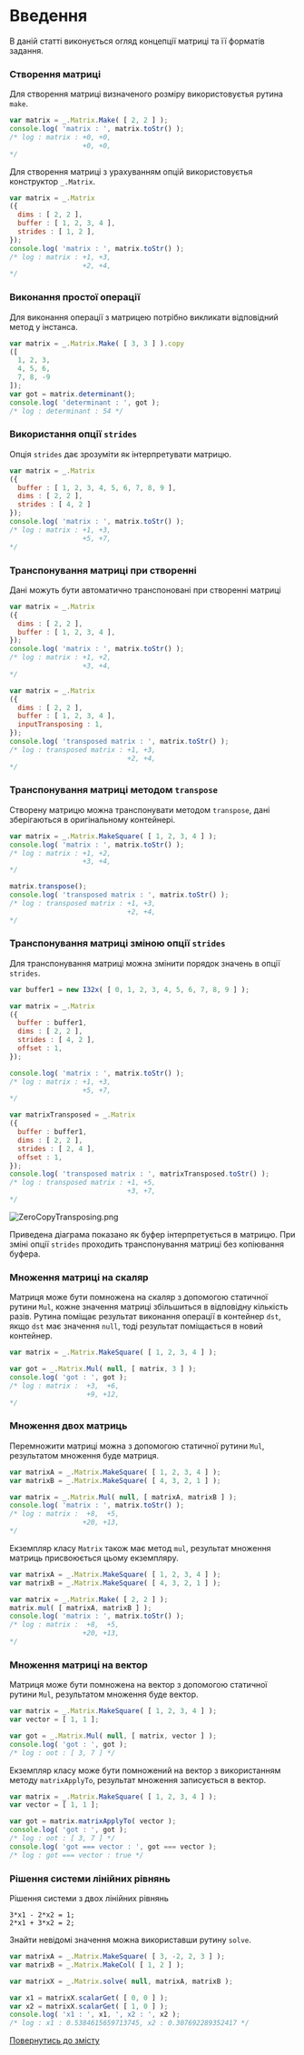 # Введення

В даній статті виконується огляд концепції матриці та її форматів задання.

### Створення матриці

Для створення матриці визначеного розміру використовуєтья рутина `make`.

```js
var matrix = _.Matrix.Make( [ 2, 2 ] );
console.log( 'matrix : ', matrix.toStr() );
/* log : matrix : +0, +0,
                  +0, +0,
*/
```

Для створення матриці з урахуванням опцій використовуєтья конструктор `_.Matrix`.

```js
var matrix = _.Matrix
({
  dims : [ 2, 2 ],
  buffer : [ 1, 2, 3, 4 ],
  strides : [ 1, 2 ],
});
console.log( 'matrix : ', matrix.toStr() );
/* log : matrix : +1, +3,
                  +2, +4,
*/
```

### Виконання простої операції

Для виконання операції з матрицею потрібно викликати відповідний метод у інстанса.

```js
var matrix = _.Matrix.Make( [ 3, 3 ] ).copy
([
  1, 2, 3,
  4, 5, 6,
  7, 8, -9
]);
var got = matrix.determinant();
console.log( 'determinant : ', got );
/* log : determinant : 54 */
```

### Використання опції `strides`

Опція `strides` дає зрозуміти як інтерпретувати матрицю.

```js
var matrix = _.Matrix
({
  buffer : [ 1, 2, 3, 4, 5, 6, 7, 8, 9 ],
  dims : [ 2, 2 ],
  strides : [ 4, 2 ]
});
console.log( 'matrix : ', matrix.toStr() );
/* log : matrix : +1, +3,
                  +5, +7,
*/
```

### Транспонування матриці при створенні

Дані можуть бути автоматично транспоновані при створенні матриці

```js
var matrix = _.Matrix
({
  dims : [ 2, 2 ],
  buffer : [ 1, 2, 3, 4 ],
});
console.log( 'matrix : ', matrix.toStr() );
/* log : matrix : +1, +2,
                  +3, +4,
*/

var matrix = _.Matrix
({
  dims : [ 2, 2 ],
  buffer : [ 1, 2, 3, 4 ],
  inputTransposing : 1,
});
console.log( 'transposed matrix : ', matrix.toStr() );
/* log : transposed matrix : +1, +3,
                             +2, +4,
*/
```

### Транспонування матриці методом `transpose`

Створену матрицю можна транспонувати методом `transpose`, дані зберігаються в оригінальному контейнері.

```js
var matrix = _.Matrix.MakeSquare( [ 1, 2, 3, 4 ] );
console.log( 'matrix : ', matrix.toStr() );
/* log : matrix : +1, +2,
                  +3, +4,
*/

matrix.transpose();
console.log( 'transposed matrix : ', matrix.toStr() );
/* log : transposed matrix : +1, +3,
                             +2, +4,
*/
```

### Транспонування матриці зміною опції `strides`

Для транспонування матриці можна змінити порядок значень в опції `strides`.

```js
var buffer1 = new I32x( [ 0, 1, 2, 3, 4, 5, 6, 7, 8, 9 ] );

var matrix = _.Matrix
({
  buffer : buffer1,
  dims : [ 2, 2 ],
  strides : [ 4, 2 ],
  offset : 1,
});

console.log( 'matrix : ', matrix.toStr() );
/* log : matrix : +1, +3,
                  +5, +7,
*/

var matrixTransposed = _.Matrix
({
  buffer : buffer1,
  dims : [ 2, 2 ],
  strides : [ 2, 4 ],
  offset : 1,
});
console.log( 'transposed matrix : ', matrixTransposed.toStr() );
/* log : transposed matrix : +1, +5,
                             +3, +7,
*/
```

![ZeroCopyTransposing.png](../../img/ZeroCopyTransposing.png)

Приведена діаграма показано як буфер інтерпретується в матрицю. При зміні опції `strides` проходить транспонування матриці без копіювання буфера.

### Множення матриці на скаляр

Матриця може бути помножена на скаляр з допомогою статичної рутини `Mul`, кожне значення матриці збільшиться в відповідну кількість разів. Рутина поміщає результат виконання операції в контейнер `dst`, якщо `dst` має значення `null`, тоді результат поміщається в новий контейнер.

```js
var matrix = _.Matrix.MakeSquare( [ 1, 2, 3, 4 ] );

var got = _.Matrix.Mul( null, [ matrix, 3 ] );
console.log( 'got : ', got );
/* log : matrix :  +3,  +6,
                   +9, +12,
*/
```

### Множення двох матриць

Перемножити матриці можна з допомогою статичної рутини `Mul`, результатом множення буде матриця.

```js
var matrixA = _.Matrix.MakeSquare( [ 1, 2, 3, 4 ] );
var matrixB = _.Matrix.MakeSquare( [ 4, 3, 2, 1 ] );

var matrix = _.Matrix.Mul( null, [ matrixA, matrixB ] );
console.log( 'matrix : ', matrix.toStr() );
/* log : matrix :  +8,  +5,
                  +20, +13,
*/
```

Екземпляр класу `Matrix` також має метод `mul`, результат множення матриць присвоюється цьому екземпляру.

```js
var matrixA = _.Matrix.MakeSquare( [ 1, 2, 3, 4 ] );
var matrixB = _.Matrix.MakeSquare( [ 4, 3, 2, 1 ] );

var matrix = _.Matrix.Make( [ 2, 2 ] );
matrix.mul( [ matrixA, matrixB ] );
console.log( 'matrix : ', matrix.toStr() );
/* log : matrix :  +8,  +5,
                  +20, +13,
*/
```

### Множення матриці на вектор

Матриця може бути помножена на вектор з допомогою статичної рутини `Mul`, результатом множення буде вектор.

```js
var matrix = _.Matrix.MakeSquare( [ 1, 2, 3, 4 ] );
var vector = [ 1, 1 ];

var got = _.Matrix.Mul( null, [ matrix, vector ] );
console.log( 'got : ', got );
/* log : oot : [ 3, 7 ] */
```

Екземпляр класу може бути помножений на вектор з використанням методу `matrixApplyTo`, результат множення записується в вектор.

```js
var matrix = _.Matrix.MakeSquare( [ 1, 2, 3, 4 ] );
var vector = [ 1, 1 ];

var got = matrix.matrixApplyTo( vector );
console.log( 'got : ', got );
/* log : oot : [ 3, 7 ] */
console.log( 'got === vector : ', got === vector );
/* log : got === vector : true */
```

### Рішення системи лінійних рівнянь

Рішення системи з двох лінійних рівнянь

```
3*x1 - 2*x2 = 1;
2*x1 + 3*x2 = 2;
```

Знайти невідомі значення можна використавши рутину `solve`.

```js
var matrixA = _.Matrix.MakeSquare( [ 3, -2, 2, 3 ] );
var matrixB = _.Matrix.MakeCol( [ 1, 2 ] );

var matrixX = _.Matrix.solve( null, matrixA, matrixB );

var x1 = matrixX.scalarGet( [ 0, 0 ] );
var x2 = matrixX.scalarGet( [ 1, 0 ] );
console.log( 'x1 : ', x1, ', x2 : ', x2 );
/* log : x1 : 0.5384615659713745, x2 : 0.307692289352417 */
```

[Повернутись до змісту](../README.md#Туторіали)
